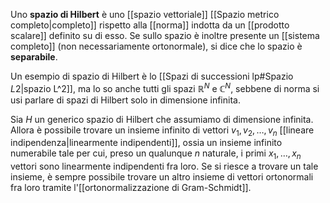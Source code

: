 Uno **spazio di Hilbert** è uno [[spazio vettoriale]] [[Spazio metrico completo|completo]] rispetto alla [[norma]] indotta da un [[prodotto scalare]] definito su di esso. Se sullo spazio è inoltre presente un [[sistema completo]] (non necessariamente ortonormale), si dice che lo spazio è **separabile**.

Un esempio di spazio di Hilbert è lo [[Spazi di successioni lp#Spazio $L {2}$|spazio L^2]], ma lo so anche tutti gli spazi $\mathbb{R}^{N}$ e $\mathbb{C}^{N}$, sebbene di norma si usi parlare di spazi di Hilbert solo in dimensione infinita.

Sia $H$ un generico spazio di Hilbert che assumiamo di dimensione infinita. Allora è possibile trovare un insieme infinito di vettori $v_{1},v_{2},\ldots,v_{n}$ [[lineare indipendenza|linearmente indipendenti]], ossia un insieme infinito numerabile tale per cui, preso un qualunque $n$ naturale, i primi $x_{1},\ldots,x_{n}$ vettori sono linearmente indipendenti fra loro. Se si riesce a trovare un tale insieme, è sempre possibile trovare un altro insieme di vettori ortonormali fra loro tramite l'[[ortonormalizzazione di Gram-Schmidt]].